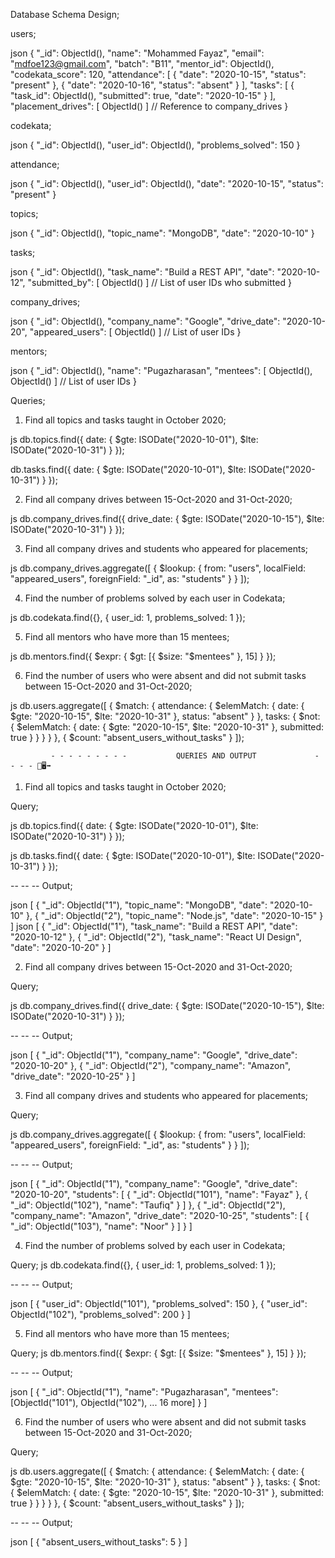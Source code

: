 Database Schema Design;

users;

json
{
  "_id": ObjectId(),
  "name": "Mohammed Fayaz",
  "email": "mdfoe123@gmail.com",
  "batch": "B11",
  "mentor_id": ObjectId(),
  "codekata_score": 120,
  "attendance": [
    { "date": "2020-10-15", "status": "present" },
    { "date": "2020-10-16", "status": "absent" }
  ],
  "tasks": [
    { "task_id": ObjectId(), "submitted": true, "date": "2020-10-15" }
  ],
  "placement_drives": [ ObjectId() ]  // Reference to company_drives
}


codekata;

json
{
  "_id": ObjectId(),
  "user_id": ObjectId(),
  "problems_solved": 150
}


attendance;

json
{
  "_id": ObjectId(),
  "user_id": ObjectId(),
  "date": "2020-10-15",
  "status": "present"
}

topics;

json
{
  "_id": ObjectId(),
  "topic_name": "MongoDB",
  "date": "2020-10-10"
}

tasks;

json
{
  "_id": ObjectId(),
  "task_name": "Build a REST API",
  "date": "2020-10-12",
  "submitted_by": [ ObjectId() ]  // List of user IDs who submitted
}

company_drives;

json
{
  "_id": ObjectId(),
  "company_name": "Google",
  "drive_date": "2020-10-20",
  "appeared_users": [ ObjectId() ] // List of user IDs
}

mentors;

json
{
  "_id": ObjectId(),
  "name": "Pugazharasan",
  "mentees": [ ObjectId(), ObjectId() ]  // List of user IDs
}

Queries;

1. Find all topics and tasks taught in October 2020;

js
db.topics.find({ 
  date: { $gte: ISODate("2020-10-01"), $lte: ISODate("2020-10-31") } 
});

db.tasks.find({ 
  date: { $gte: ISODate("2020-10-01"), $lte: ISODate("2020-10-31") } 
});

2. Find all company drives between 15-Oct-2020 and 31-Oct-2020;

js
db.company_drives.find({
  drive_date: { $gte: ISODate("2020-10-15"), $lte: ISODate("2020-10-31") }
});

3. Find all company drives and students who appeared for placements;

js
db.company_drives.aggregate([
  {
    $lookup: {
      from: "users",
      localField: "appeared_users",
      foreignField: "_id",
      as: "students"
    }
  }
]);

4. Find the number of problems solved by each user in Codekata;

js
db.codekata.find({}, { user_id: 1, problems_solved: 1 });

5. Find all mentors who have more than 15 mentees;

js
db.mentors.find({ 
  $expr: { $gt: [{ $size: "$mentees" }, 15] } 
});

6. Find the number of users who were absent and did not submit tasks between 15-Oct-2020 and 31-Oct-2020;

js
db.users.aggregate([
  {
    $match: {
      attendance: {
        $elemMatch: { date: { $gte: "2020-10-15", $lte: "2020-10-31" }, status: "absent" }
      },
      tasks: {
        $not: {
          $elemMatch: { date: { $gte: "2020-10-15", $lte: "2020-10-31" }, submitted: true }
        }
      }
    }
  },
  {
    $count: "absent_users_without_tasks"
  }
]);




             - - - - - - - - -           QUERIES AND OUTPUT             - - - - 🔗🖥️➡




1. Find all topics and tasks taught in October 2020;

Query;

js
db.topics.find({ 
  date: { $gte: ISODate("2020-10-01"), $lte: ISODate("2020-10-31") } 
});

js
db.tasks.find({ 
  date: { $gte: ISODate("2020-10-01"), $lte: ISODate("2020-10-31") } 
});

 -- -- -- Output;

json
[
  { "_id": ObjectId("1"), "topic_name": "MongoDB", "date": "2020-10-10" },
  { "_id": ObjectId("2"), "topic_name": "Node.js", "date": "2020-10-15" }
]
json
[
  { "_id": ObjectId("1"), "task_name": "Build a REST API", "date": "2020-10-12" },
  { "_id": ObjectId("2"), "task_name": "React UI Design", "date": "2020-10-20" }
]

2. Find all company drives between 15-Oct-2020 and 31-Oct-2020;

Query;

js
db.company_drives.find({
  drive_date: { $gte: ISODate("2020-10-15"), $lte: ISODate("2020-10-31") }
});

 -- -- -- Output;

json
[
  { "_id": ObjectId("1"), "company_name": "Google", "drive_date": "2020-10-20" },
  { "_id": ObjectId("2"), "company_name": "Amazon", "drive_date": "2020-10-25" }
]

3. Find all company drives and students who appeared for placements;

Query;

js
db.company_drives.aggregate([
  {
    $lookup: {
      from: "users",
      localField: "appeared_users",
      foreignField: "_id",
      as: "students"
    }
  }
]);

 -- -- -- Output;

json
[
  {
    "_id": ObjectId("1"),
    "company_name": "Google",
    "drive_date": "2020-10-20",
    "students": [
      { "_id": ObjectId("101"), "name": "Fayaz" },
      { "_id": ObjectId("102"), "name": "Taufiq" }
    ]
  },
  {
    "_id": ObjectId("2"),
    "company_name": "Amazon",
    "drive_date": "2020-10-25",
    "students": [
      { "_id": ObjectId("103"), "name": "Noor" }
    ]
  }
]

4. Find the number of problems solved by each user in Codekata;

Query;
js
db.codekata.find({}, { user_id: 1, problems_solved: 1 });
 
 -- -- -- Output;

json
[
  { "user_id": ObjectId("101"), "problems_solved": 150 },
  { "user_id": ObjectId("102"), "problems_solved": 200 }
]

5. Find all mentors who have more than 15 mentees;

Query;
js
db.mentors.find({ 
  $expr: { $gt: [{ $size: "$mentees" }, 15] } 
});

 -- -- -- Output;

json
[
  { "_id": ObjectId("1"), "name": "Pugazharasan", "mentees": [ObjectId("101"), ObjectId("102"), ... 16 more] }
]

6. Find the number of users who were absent and did not submit tasks between 15-Oct-2020 and 31-Oct-2020;

Query;

js
db.users.aggregate([
  {
    $match: {
      attendance: {
        $elemMatch: { date: { $gte: "2020-10-15", $lte: "2020-10-31" }, status: "absent" }
      },
      tasks: {
        $not: {
          $elemMatch: { date: { $gte: "2020-10-15", $lte: "2020-10-31" }, submitted: true }
        }
      }
    }
  },
  {
    $count: "absent_users_without_tasks"
  }
]);

 -- -- -- Output;

json
[
  { "absent_users_without_tasks": 5 }
]